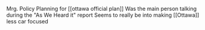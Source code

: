 Mrg. Policy Planning for [[ottawa official plan]]
Was the main person talking during the "As We Heard it" report
Seems to really be into making [[Ottawa]] less car focused